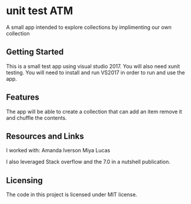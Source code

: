 # unit test ATM

A small app intended to explore collections by implimenting our own collection

## Getting Started

This is a small test app using visual studio 2017. 
You will also need xunit testing. 
You will need to install and run VS2017 in order to run and use the app.

## Features

The app will be able to create a collection that can add an item remove it and chuffle the contents. 

## Resources and Links

I worked with:
Amanda Iverson
Miya Lucas

I also leveraged Stack overflow and the 7.0 in a nutshell publication. 

## Licensing

The code in this project is licensed under MIT license.